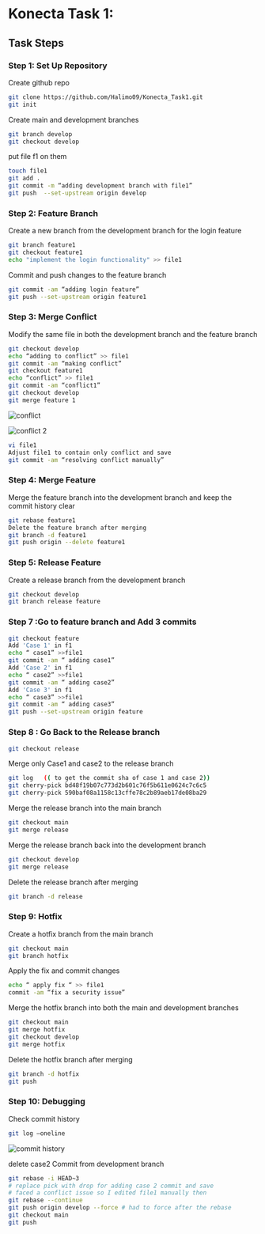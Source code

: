 
# Konecta Task 1:
## Task Steps

### Step 1: Set Up Repository
Create github repo 

```bash
git clone https://github.com/Halimo09/Konecta_Task1.git
git init
```
Create main and development branches
```bash
git branch develop 
git checkout develop 
```

put file f1 on them
```bash
touch file1 
git add . 
git commit -m “adding development branch with file1”
git push  --set-upstream origin develop
```

### Step 2: Feature Branch

Create a new branch from the development branch for the login feature
```bash
git branch feature1
git checkout feature1 
echo "implement the login functionality" >> file1
```
Commit and push changes to the feature branch
```bash
git commit -am “adding login feature”
git push --set-upstream origin feature1
```
### Step 3: Merge Conflict

Modify the same file in both the development branch and the feature branch
```bash
git checkout develop 
echo “adding to conflict” >> file1 
git commit -am “making conflict”
git checkout feature1 
echo “conflict” >> file1
git commit -am “conflict1”
git checkout develop 
git merge feature 1
```
![conflict](https://github.com/user-attachments/assets/4149a12a-c649-4d83-84ff-43da0fce1149)

![conflict 2](https://github.com/user-attachments/assets/b4925816-8e14-478c-bbc8-9aa22511e394)


```bash
vi file1
Adjust file1 to contain only conflict and save 
git commit -am “resolving conflict manually”
```

### Step 4: Merge Feature

Merge the feature branch into the development branch and keep the commit history clear
```bash
git rebase feature1
Delete the feature branch after merging
git branch -d feature1 
git push origin --delete feature1
```
### Step 5: Release Feature

Create a release branch from the development branch
```bash
git checkout develop 
git branch release feature 
```
### Step 7 :Go to feature branch and Add 3 commits
```bash
git checkout feature 
Add 'Case 1' in f1
echo “ case1” >>file1 
git commit -am “ adding case1” 
Add 'Case 2' in f1
echo “ case2” >>file1 
git commit -am “ adding case2”
Add 'Case 3' in f1
echo “ case3” >>file1 
git commit -am “ adding case3”
git push --set-upstream origin feature
```

### Step 8 : Go Back to the Release branch 
```bash
git checkout release
```
Merge only Case1 and case2 to the release branch
```bash  
git log   (( to get the commit sha of case 1 and case 2))
git cherry-pick bd48f19b07c773d2b601c76f5b611e0624c7c6c5
git cherry-pick 590baf08a1158c13cffe78c2b89aeb17de08ba29
```
Merge the release branch into the main branch
```bash
git checkout main 
git merge release 
```
Merge the release branch back into the development branch
```bash
git checkout develop 
git merge release 
```

Delete the release branch after merging
```bash
git branch -d release 
```
### Step 9: Hotfix
Create a hotfix branch from the main branch
```bash
git checkout main 
git branch hotfix
``` 
Apply the fix and commit changes
```bash
echo “ apply fix “ >> file1 
commit -am “fix a security issue”
```
Merge the hotfix branch into both the main and development branches
```bash
git checkout main 
git merge hotfix 
git checkout develop  
git merge hotfix 
```

Delete the hotfix branch after merging
```bash
git branch -d hotfix 
git push 
```


### Step 10: Debugging

Check commit history
```bash
git log –oneline
```
![commit history](https://github.com/user-attachments/assets/639a6937-48fb-4627-860d-c7265682ad48)

delete case2 Commit from development branch
```bash
git rebase -i HEAD~3
# replace pick with drop for adding case 2 commit and save 
# faced a conflict issue so I edited file1 manually then
git rebase --continue  
git push origin develop --force # had to force after the rebase
git checkout main 
git push
```
